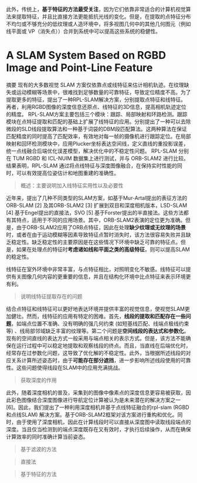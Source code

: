 

此外，传统上，**基于特征的方法最受关注**，因为它们依靠非常适合的计算机视觉算法来提取特征，并且比直接方法更能抵抗光线的变化。但是，在提取的点特征分布不均匀或不够充分的低纹理或人造环境中，将多视图几何中的其他几何图元（例如线平面或 VP（消失点））合并到系统中可以提高这些系统的稳健性。



# A SLAM System Based on RGBD Image and Point-Line Feature 

摘要 现有的大多数视觉 SLAM 方案仅依靠点或线特征来估计相机轨迹。在纹理缺失或运动模糊等场景中，很难找到足够数量的可靠特征，导致定位精度不高。为了提取更多的特征，提出了一种RPL-SLAM解决方案，分别提取点特征和线特征。再者，利用RGBD图像的深度信息还原点、线特征的3D信息，提高相机轨迹定位的精度。 RPL-SLAM方案主要包括三个模块：跟踪、局部映射和环路检测。跟踪模块在点特征提取和匹配的基础上扩展了线特征的应用。分别提出了一种可以去除微段的SLD线段提取算法和一种基于词袋的DBM段匹配算法。这两种算法在保证匹配精度的同时提高了匹配效率，有效地对每一帧的摄像机进行跟踪定位。在局部映射和回环检测模块中，应用Plucker坐标表达空间线，定义直线的重投影误差，统一点线融合后端优化误差模型，解决优化中的不稳定性问题。 RPL-SLAM 分别在 TUM RGBD 和 ICL-NUIM 数据集上进行测试，并与 ORB-SLAM2 进行比较。结果表明，RPL-SLAM 通过将点线特征与深度图像融合，在保持实时性能的同时，可以有效提高位姿估计和地图重建的准确性。

> 概述：主要说明加入线特征实用性以及必要性

近年来，提出了几种不同类型的SLAM方案，如基于Mur-Artal提出的表征方法的ORB-SLAM [2] 及其ORB-SLAM2 [3] 扩展到双目和深度相机版本，LSD-SLAM [4] 基于Engel提出的直接法，SVO [5] 基于Forster提出的半直接法。这些方法都有其特点，适用于不同的应用场景。其中，ORB-SLAM2表演的定位更为准确。但是，由于ORB-SLAM2应用了ORB点特征，因此在处理**缺少纹理或无纹理的场景**时，或者在由于运动模糊等因素导致特征点暂时消失时，该方法很容易失败并且缺乏稳定性。缺乏稳定性的主要原因是在这些情况下环境中缺乏可靠的特征点。但是，如果在处理点的特征时**考虑诸如线和平面之类的高级特征**，则可以提高SLAM的稳定性。

线特征在室外环境中非常丰富，与点特征相比，对照明变化不敏感。线特征可以提供有关图像几何内容的更重要的信息，并且在结构化环境中比点特征来表示环境更有利。

> 说明线特征提取存在的问题

结合点特征和线特征可以更好地表达环境并提供丰富的视觉信息，使视觉SLAM更加健壮。然而，线特征的应用有特定的困难。首先，**线段的提取和匹配存在一些问题**，如端点位置不准确、没有明确的强几何约束 (如短基线匹配、线端点极线约束等) 、线局部邻域缺乏丰富的纹理等。第二个问题是**空间线段的表达式和参数化**。现有的空间直线的表达方式一般采用与端点相关的表示方式。但是，该方法不能确保在运行过程中可以稳定地提取和观察线段的终点。而且，当直线在后端优化时，经常存在过参数化问题，这导致了优化解的不稳定性。此外，当根据所述线段的对应关系计算所述姿态时，由于**可能存在部分遮挡**，进一步影响所述线段使用的可靠性。这些问题使得线段在SLAM中的应用充满挑战。

> 获取深度的作用

此外，随着深度相机的普及，采集到的图像中像素点的深度信息更容易被获取，因此彩色图像结合深度图像进行导航定位计算被认为是未来潜在的解决方案之一 [6]。因此，我们提出了一种利用深度相机并基于点线特征融合的rpl-slam (RGBD和点线SLAM) 解决方案。基于ORB-SLAM2框架对该方案进行重构和优化。同时，由于使用了深度相机，因此在计算线段时可以直接从深度图中读取线段端点的深度。当且仅当检测到的端点深度既存在又有效时，才执行后续操作，从而在确保计算效率的同时准确计算当前姿态。

> 基于滤波的方法



> 直接法



> 基于特征的方法